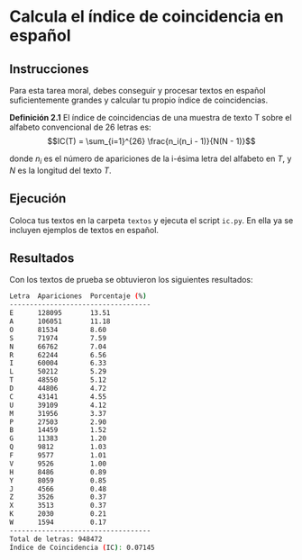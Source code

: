 # Calcula el índice de coincidencia en español

## Instrucciones
Para esta tarea moral, debes conseguir y procesar textos en español suficientemente grandes y calcular tu propio índice de coincidencias.

**Definición 2.1** El índice de coincidencias de una muestra de texto T sobre el alfabeto convencional de 26 letras es:
$$IC(T) = \sum_{i=1}^{26} \frac{n_i(n_i - 1)}{N(N - 1)}$$

donde  $n_i$ es el número de apariciones de la i-ésima letra del alfabeto en  $T$, y  $N$ es la longitud del texto  $T$.

## Ejecución
Coloca tus textos en la carpeta `textos` y ejecuta el script `ic.py`. En ella ya se incluyen ejemplos de textos en español.

## Resultados

Con los textos de prueba se obtuvieron los siguientes resultados:

```bash
Letra  Apariciones  Porcentaje (%) 
-----------------------------------
E      128095       13.51          
A      106051       11.18          
O      81534        8.60           
S      71974        7.59           
N      66762        7.04           
R      62244        6.56           
I      60004        6.33           
L      50212        5.29           
T      48550        5.12           
D      44806        4.72           
C      43141        4.55           
U      39109        4.12           
M      31956        3.37           
P      27503        2.90           
B      14459        1.52           
G      11383        1.20           
Q      9812         1.03           
F      9577         1.01           
V      9526         1.00           
H      8486         0.89           
Y      8059         0.85           
J      4566         0.48           
Z      3526         0.37           
X      3513         0.37           
K      2030         0.21           
W      1594         0.17           
-----------------------------------
Total de letras: 948472
Índice de Coincidencia (IC): 0.07145
```